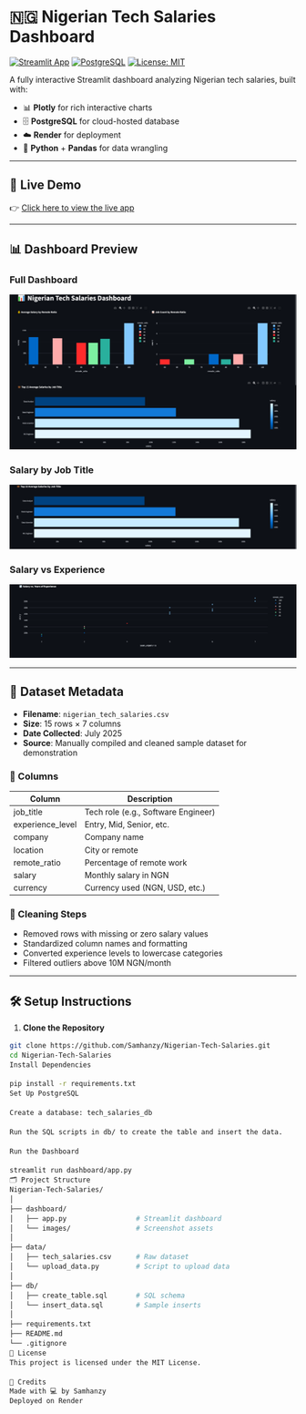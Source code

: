 # 🇳🇬 Nigerian Tech Salaries Dashboard

[![Streamlit App](https://img.shields.io/badge/View%20Live-Dashboard-00c853?logo=streamlit&logoColor=white&style=for-the-badge)](https://nigerian-tech-salaries.onrender.com)
[![PostgreSQL](https://img.shields.io/badge/PostgreSQL-Connected-336791?logo=postgresql&logoColor=white&style=for-the-badge)](https://render.com)
[![License: MIT](https://img.shields.io/badge/License-MIT-blue.svg?style=for-the-badge)](LICENSE)

A fully interactive Streamlit dashboard analyzing Nigerian tech salaries, built with:
- 📊 **Plotly** for rich interactive charts  
- 🗄️ **PostgreSQL** for cloud-hosted database  
- ☁️ **Render** for deployment  
- 🐍 **Python** + **Pandas** for data wrangling

---

## 🔗 Live Demo

👉 [Click here to view the live app](https://nigerian-tech-salaries.onrender.com)

---

## 📊 Dashboard Preview

### Full Dashboard
![Full Dashboard](dashboard/images/full_dashboard.png)

### Salary by Job Title
![Salary by Job Title](dashboard/images/salary_by_title.png)

### Salary vs Experience
![Salary vs Experience](dashboard/images/salary_versus_experience.png)


---

## 📁 Dataset Metadata

- **Filename**: `nigerian_tech_salaries.csv`
- **Size**: 15 rows × 7 columns  
- **Date Collected**: July 2025  
- **Source**: Manually compiled and cleaned sample dataset for demonstration

### 📐 Columns

| Column             | Description                          |
|--------------------|--------------------------------------|
| job_title          | Tech role (e.g., Software Engineer)  |
| experience_level   | Entry, Mid, Senior, etc.             |
| company            | Company name                         |
| location           | City or remote                       |
| remote_ratio       | Percentage of remote work            |
| salary             | Monthly salary in NGN                |
| currency           | Currency used (NGN, USD, etc.)       |

### 🧹 Cleaning Steps

- Removed rows with missing or zero salary values  
- Standardized column names and formatting  
- Converted experience levels to lowercase categories  
- Filtered outliers above 10M NGN/month  

---

## 🛠️ Setup Instructions

1. **Clone the Repository**

```bash
git clone https://github.com/Samhanzy/Nigerian-Tech-Salaries.git
cd Nigerian-Tech-Salaries
Install Dependencies

pip install -r requirements.txt
Set Up PostgreSQL

Create a database: tech_salaries_db

Run the SQL scripts in db/ to create the table and insert the data.

Run the Dashboard

streamlit run dashboard/app.py
🗂️ Project Structure
Nigerian-Tech-Salaries/
│
├── dashboard/
│   ├── app.py                 # Streamlit dashboard
│   └── images/                # Screenshot assets
│
├── data/
│   ├── tech_salaries.csv      # Raw dataset
│   └── upload_data.py         # Script to upload data
│
├── db/
│   ├── create_table.sql       # SQL schema
│   └── insert_data.sql        # Sample inserts
│
├── requirements.txt
├── README.md
└── .gitignore
📄 License
This project is licensed under the MIT License.

🙌 Credits
Made with 💻 by Samhanzy
Deployed on Render
